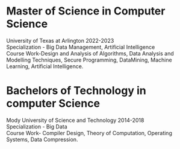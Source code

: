 <h1> Master of Science in Computer Science </h1>
University of Texas at Arlington 2022-2023<br>
Specialization - Big Data Management, Artificial Intelligence<br>
Course Work-Design and Analysis of Algorithms, Data Analysis and Modelling Techniques, Secure Programming, DataMining, Machine
Learning, Artificial Intelligence.




<h1> Bachelors of Technology in computer Science</h1>
Mody University of Science and Technology 2014-2018<br>
Specialization - Big Data<br>
Course Work- Compiler Design, Theory of Computation, Operating Systems, Data Compression.
